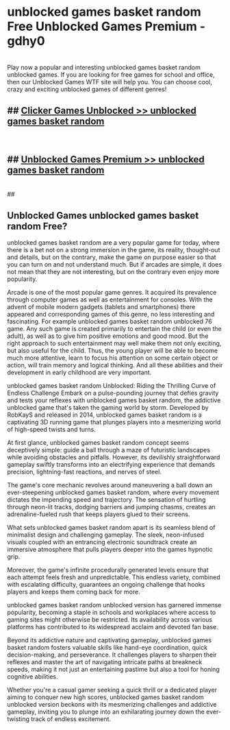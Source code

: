 # unblocked games basket random  Free Unblocked Games Premium - gdhy0 <br>
<br>
Play now a popular and interesting unblocked games basket random unblocked games. If you are looking for free games for school and office, then our Unblocked Games WTF site will help you. You can choose cool, crazy and exciting unblocked games of different genres!


## ##  [Clicker Games Unblocked >> unblocked games basket random](http://freeplayer.one?title=unblocked_games_basket_random&ref=UGames)
  <br>

##  ## [Unblocked Games Premium >> unblocked games basket random](http://freeplayer.one?title=unblocked_games_basket_random&ref=UGames)
  <br>
  ##



## Unblocked Games unblocked games basket random Free?

unblocked games basket random are a very popular game for today, where there is a bet not on a strong immersion in the game, its reality, thought-out and details, but on the contrary, make the game on purpose easier so that you can turn on and not understand much. But if arcades are simple, it does not mean that they are not interesting, but on the contrary even enjoy more popularity.

Arcade is one of the most popular game genres. It acquired its prevalence through computer games as well as entertainment for consoles. With the advent of mobile modern gadgets (tablets and smartphones) there appeared and corresponding games of this genre, no less interesting and fascinating. For example unblocked games basket random unblocked 76 game. Any such game is created primarily to entertain the child (or even the adult), as well as to give him positive emotions and good mood. But the right approach to such entertainment may well make them not only exciting, but also useful for the child. Thus, the young player will be able to become much more attentive, learn to focus his attention on some certain object or action, will train memory and logical thinking. And all these abilities and their development in early childhood are very important.

unblocked games basket random Unblocked: Riding the Thrilling Curve of Endless Challenge
Embark on a pulse-pounding journey that defies gravity and tests your reflexes with unblocked games basket random, the addictive unblocked game that's taken the gaming world by storm. Developed by RobKayS and released in 2014, unblocked games basket random is a captivating 3D running game that plunges players into a mesmerizing world of high-speed twists and turns.

At first glance, unblocked games basket random concept seems deceptively simple: guide a ball through a maze of futuristic landscapes while avoiding obstacles and pitfalls. However, its devilishly straightforward gameplay swiftly transforms into an electrifying experience that demands precision, lightning-fast reactions, and nerves of steel.

The game's core mechanic revolves around maneuvering a ball down an ever-steepening unblocked games basket random, where every movement dictates the impending speed and trajectory. The sensation of hurtling through neon-lit tracks, dodging barriers and jumping chasms, creates an adrenaline-fueled rush that keeps players glued to their screens.

What sets unblocked games basket random apart is its seamless blend of minimalist design and challenging gameplay. The sleek, neon-infused visuals coupled with an entrancing electronic soundtrack create an immersive atmosphere that pulls players deeper into the games hypnotic grip.

Moreover, the game's infinite procedurally generated levels ensure that each attempt feels fresh and unpredictable. This endless variety, combined with escalating difficulty, guarantees an ongoing challenge that hooks players and keeps them coming back for more.

unblocked games basket random unblocked version has garnered immense popularity, becoming a staple in schools and workplaces where access to gaming sites might otherwise be restricted. Its availability across various platforms has contributed to its widespread acclaim and devoted fan base.

Beyond its addictive nature and captivating gameplay, unblocked games basket random fosters valuable skills like hand-eye coordination, quick decision-making, and perseverance. It challenges players to sharpen their reflexes and master the art of navigating intricate paths at breakneck speeds, making it not just an entertaining pastime but also a tool for honing cognitive abilities.

Whether you're a casual gamer seeking a quick thrill or a dedicated player aiming to conquer new high scores, unblocked games basket random unblocked version beckons with its mesmerizing challenges and addictive gameplay, inviting you to plunge into an exhilarating journey down the ever-twisting track of endless excitement.